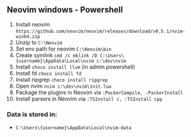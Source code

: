 ## Neovim windows - Powershell

1. Install neovim `https://github.com/neovim/neovim/releases/download/v0.5.1/nvim-win64.zip`
2. Unzip to `C:\Neovim`
3. Set env path for neovim `C:\Neovim\bin`
4. Create symlink `cmd /c mklink /D C:\Users\{username}\AppData\Local\nvim c:\dev\nvim`
5. Install `choco install llvm` (in admin powershell)
6. Install fd `choco install fd`
7. Install ripgrep `choco install ripgrep`
8. Open nvim `nvim c:\dev\nvim\init.lua`
9. Package the plugins in Neovim via `:PackerCompile, :PackerInstall`
10. Install parsers in Neovim via `:TSInstall c, :TSInstall cpp`

### Data is stored in:
  - `C:\Users\{username}\AppData\Local\nvim-data`
